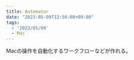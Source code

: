 ```yaml
---
title: Automator
date: "2023-05-09T12:56:00+09:00"
tags:
  - '2023/05/09'
  - Mac
---
```


Macの操作を自動化するワークフローなどが作れる。
